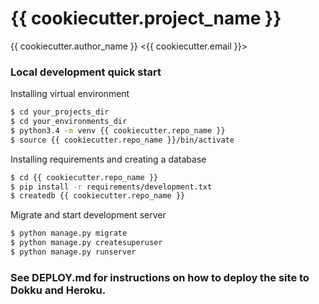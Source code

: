 # {{ cookiecutter.project_name }}  
{{ cookiecutter.author_name }} <{{ cookiecutter.email }}>

### Local development quick start
Installing virtual environment
```sh
$ cd your_projects_dir
$ cd your_environments_dir
$ python3.4 -m venv {{ cookiecutter.repo_name }}
$ source {{ cookiecutter.repo_name }}/bin/activate
```

Installing requirements and creating a database
```sh
$ cd {{ cookiecutter.repo_name }}
$ pip install -r requirements/development.txt
$ createdb {{ cookiecutter.repo_name }}
```

Migrate and start development server
```sh
$ python manage.py migrate
$ python manage.py createsuperuser
$ python manage.py runserver
```


### See DEPLOY.md for instructions on how to deploy the site to Dokku and Heroku.
